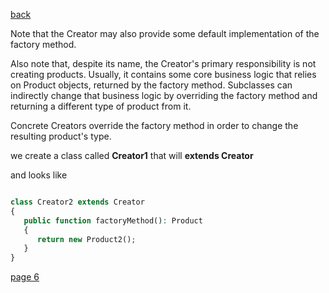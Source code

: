 [back](./page04.md)

Note that the Creator may also provide some default implementation of the factory method.

Also note that, despite its name, the Creator's primary responsibility is not creating products. Usually, it contains some core business logic that relies on Product objects, returned by the factory method. Subclasses can indirectly change that business logic by overriding the factory method and returning a different type of product from it.

Concrete Creators override the factory method in order to change the resulting product's type.

we create a class called **Creator1** that will **extends Creator**

and looks like

```php

class Creator2 extends Creator
{
   public function factoryMethod(): Product
   {
      return new Product2();
   }
}

```

[page 6](./page06.md)
